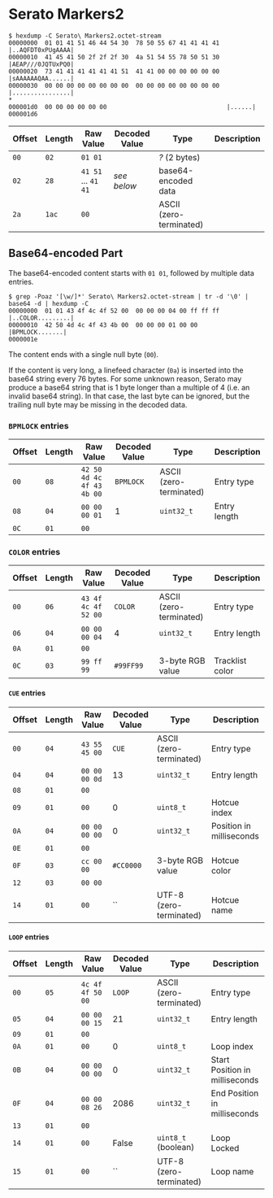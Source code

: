 # Serato Markers2

    $ hexdump -C Serato\ Markers2.octet-stream
    00000000  01 01 41 51 46 44 54 30  78 50 55 67 41 41 41 41  |..AQFDT0xPUgAAAA|
    00000010  41 45 41 50 2f 2f 2f 30  4a 51 54 55 78 50 51 30  |AEAP///0JQTUxPQ0|
    00000020  73 41 41 41 41 41 41 51  41 41 00 00 00 00 00 00  |sAAAAAAQAA......|
    00000030  00 00 00 00 00 00 00 00  00 00 00 00 00 00 00 00  |................|
    *
    000001d0  00 00 00 00 00 00                                 |......|
    000001d6

| Offset | Length | Raw Value                 | Decoded Value | Type                    | Description
| ------ | ------ | ------------------------- | ------------- | ----------------------- | -----------
|   `00` |   `02` | `01 01`                   |               | *?* (2 bytes)           |
|   `02` |   `28` | `41 51` ... `41 41`       | *see below*   | base64-encoded data     | 
|   `2a` |  `1ac` | `00`                      |               | ASCII (zero-terminated) |

## Base64-encoded Part

The base64-encoded content starts with `01 01`, followed by multiple data entries.

    $ grep -Poaz '[\w/]*' Serato\ Markers2.octet-stream | tr -d '\0' | base64 -d | hexdump -C
    00000000  01 01 43 4f 4c 4f 52 00  00 00 00 04 00 ff ff ff  |..COLOR.........|
    00000010  42 50 4d 4c 4f 43 4b 00  00 00 00 01 00 00        |BPMLOCK.......|
    0000001e

The content ends with a single null byte (`00`).

If the content is very long, a linefeed character (`0a`) is inserted into the base64 string every 76 bytes.
For some unknown reason, Serato may produce a base64 string that is 1 byte longer than a multiple of 4 (i.e. an invalid base64 string).
In that case, the last byte can be ignored, but the trailing null byte may be missing in the decoded data.

### `BPMLOCK` entries

| Offset | Length | Raw Value                 | Decoded Value | Type                    | Description
| ------ | ------ | ------------------------- | ------------- | ----------------------- | -----------
|   `00` |   `08` | `42 50 4d 4c 4f 43 4b 00` | `BPMLOCK`     | ASCII (zero-terminated) | Entry type
|   `08` |   `04` | `00 00 00 01`             | 1             | `uint32_t`              | Entry length
|   `0C` |   `01` | `00`                      |               |                         |

### `COLOR` entries

| Offset | Length | Raw Value                 | Decoded Value | Type                    | Description
| ------ | ------ | ------------------------- | ------------- | ----------------------- | -----------
|   `00` |   `06` | `43 4f 4c 4f 52 00`       | `COLOR`       | ASCII (zero-terminated) | Entry type
|   `06` |   `04` | `00 00 00 04`             | 4             | `uint32_t`              | Entry length
|   `0A` |   `01` | `00`                      |               |                         |
|   `0C` |   `03` | `99 ff 99`                | `#99FF99`     | 3-byte RGB value        | Tracklist color


#### `CUE` entries

| Offset | Length | Raw Value                 | Decoded Value | Type                    | Description
| ------ | ------ | ------------------------- | ------------- | ----------------------- | -----------
|   `00` |   `04` | `43 55 45 00`             | `CUE`         | ASCII (zero-terminated) | Entry type
|   `04` |   `04` | `00 00 00 0d`             | 13            | `uint32_t`              | Entry length
|   `08` |   `01` | `00`                      |               |                         |
|   `09` |   `01` | `00`                      | 0             | `uint8_t`               | Hotcue index
|   `0A` |   `04` | `00 00 00 00`             | 0             | `uint32_t`              | Position in milliseconds
|   `0E` |   `01` | `00`                      |               |                         |
|   `0F` |   `03` | `cc 00 00`                | `#CC0000`     | 3-byte RGB value        | Hotcue color
|   `12` |   `03` | `00 00`                   |               |                         |
|   `14` |   `01` | `00`                      | ``            | UTF-8 (zero-terminated) | Hotcue name

#### `LOOP` entries

| Offset | Length | Raw Value                 | Decoded Value | Type                    | Description
| ------ | ------ | ------------------------- | ------------- | ----------------------- | -----------
|   `00` |   `05` | `4c 4f 4f 50 00`          | `LOOP`        | ASCII (zero-terminated) | Entry type
|   `05` |   `04` | `00 00 00 15`             | 21            | `uint32_t`              | Entry length
|   `09` |   `01` | `00`                      |               |                         |
|   `0A` |   `01` | `00`                      | 0             | `uint8_t`               | Loop index
|   `0B` |   `04` | `00 00 00 00`             | 0             | `uint32_t`              | Start Position in milliseconds
|   `0F` |   `04` | `00 00 08 26`             | 2086          | `uint32_t`              | End Position in milliseconds
|   `13` |   `01` | `00`                      |               |                         |
|   `14` |   `01` | `00`                      | False         | `uint8_t` (boolean)     | Loop Locked
|   `15` |   `01` | `00`                      | ``            | UTF-8 (zero-terminated) | Loop name
